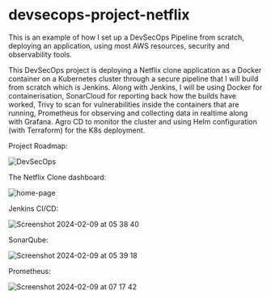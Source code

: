 # devsecops-project-netflix
This is an example of how I set up a DevSecOps Pipeline from scratch, deploying an application, using most AWS resources, security and observability tools.

This DevSecOps project is deploying a Netflix clone application as a Docker container on a Kubernetes cluster through a secure pipeline that I will build from scratch which is Jenkins. Along with Jenkins, I will be using Docker for containerisation, SonarCloud for reporting back how the builds have worked, Trivy to scan for vulnerabilities inside the containers that are running, Prometheus for observing and collecting data in realtime along with Grafana. Agro CD to monitor the cluster and using Helm configuration (with Terraform) for the K8s deployment.

Project Roadmap:

![DevSecOps](https://github.com/dnanak/devsecops-project-netflix/assets/147429909/9fa1e5cd-44b3-4ac4-bccc-28751c149e74)

The Netflix Clone dashboard:

![home-page](https://github.com/dnanak/devsecops-project-netflix/assets/147429909/99ad7df9-3e5e-4ff8-9a7c-c11bf59a1fac)

Jenkins CI/CD:

![Screenshot 2024-02-09 at 05 38 40](https://github.com/dnanak/devsecops-project-netflix/assets/147429909/63a3d35d-abf8-499f-88c0-84a8c6b765f2)

SonarQube:

![Screenshot 2024-02-09 at 05 39 18](https://github.com/dnanak/devsecops-project-netflix/assets/147429909/c32d0d88-3cf1-48e5-bbb6-07f9b3c6b97a)

Prometheus:

![Screenshot 2024-02-09 at 07 17 42](https://github.com/dnanak/devsecops-project-netflix/assets/147429909/ff73a707-edd2-456c-89e9-9401711a1ebf)

